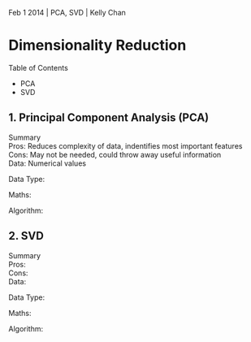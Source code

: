 Feb 1 2014 | PCA, SVD | Kelly Chan
# Dimensionality Reduction

Table of Contents  
- PCA
- SVD

## 1. Principal Component Analysis (PCA)
Summary  
Pros: Reduces complexity of data, indentifies most important features  
Cons: May not be needed, could throw away useful information  
Data: Numerical values  

Data Type:  

Maths:  

Algorithm:  


## 2. SVD

Summary  
Pros:  
Cons:  
Data:  

Data Type:  

Maths:  

Algorithm:  


